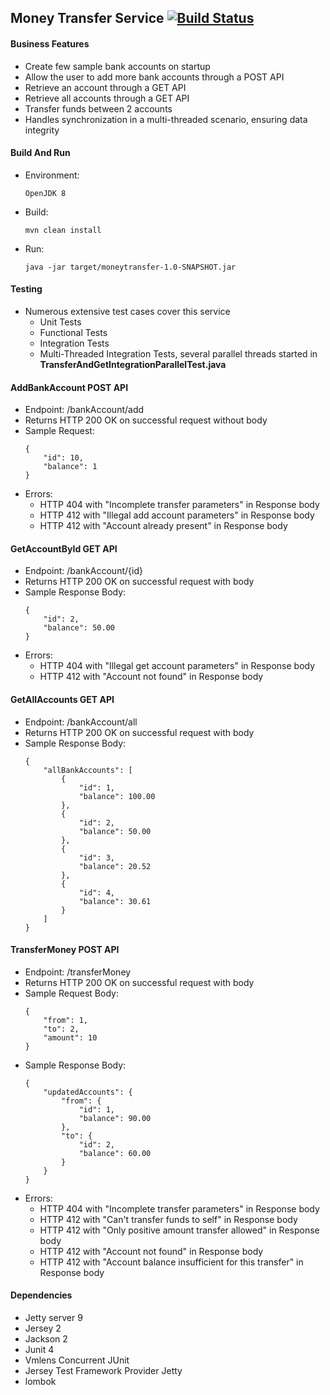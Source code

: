 ## Money Transfer Service [![Build Status](https://travis-ci.com/rkrux/moneytransfer.svg?branch=master)](https://travis-ci.com/rkrux/moneytransfer)

#### Business Features
- Create few sample bank accounts on startup
- Allow the user to add more bank accounts through a POST API
- Retrieve an account through a GET API
- Retrieve all accounts through a GET API
- Transfer funds between 2 accounts
- Handles synchronization in a multi-threaded scenario, ensuring data integrity

#### Build And Run
- Environment: 
    ~~~~
    OpenJDK 8
    ~~~~
- Build: 
    ~~~~
    mvn clean install
    ~~~~
- Run:
    ~~~~
    java -jar target/moneytransfer-1.0-SNAPSHOT.jar
    ~~~~

#### Testing
- Numerous extensive test cases cover this service
    - Unit Tests
    - Functional Tests
    - Integration Tests
    - Multi-Threaded Integration Tests, several parallel threads started in **TransferAndGetIntegrationParallelTest.java**

#### AddBankAccount POST API
- Endpoint: /bankAccount/add
- Returns HTTP 200 OK on successful request without body
- Sample Request:
    ~~~~
    {
        "id": 10,
        "balance": 1
    }
    ~~~~
- Errors:
    - HTTP 404 with "Incomplete transfer parameters" in Response body
    - HTTP 412 with "Illegal add account parameters" in Response body
    - HTTP 412 with "Account already present" in Response body

#### GetAccountById GET API
- Endpoint: /bankAccount/{id}
- Returns HTTP 200 OK on successful request with body
- Sample Response Body:
    ~~~~
    {
        "id": 2,
        "balance": 50.00
    }
    ~~~~
- Errors:
    - HTTP 404 with "Illegal get account parameters" in Response body
    - HTTP 412 with "Account not found" in Response body
 
#### GetAllAccounts GET API
- Endpoint: /bankAccount/all
- Returns HTTP 200 OK on successful request with body
- Sample Response Body:
    ~~~~
    {
        "allBankAccounts": [
            {
                "id": 1,
                "balance": 100.00
            },
            {
                "id": 2,
                "balance": 50.00
            },
            {
                "id": 3,
                "balance": 20.52
            },
            {
                "id": 4,
                "balance": 30.61
            }
        ]
    }
    ~~~~

#### TransferMoney POST API
- Endpoint: /transferMoney
- Returns HTTP 200 OK on successful request with body
- Sample Request Body:
    ~~~~
    {
        "from": 1,
        "to": 2,
        "amount": 10
    }
    ~~~~
- Sample Response Body: 
    ~~~~
    {
        "updatedAccounts": {
            "from": {
                "id": 1,
                "balance": 90.00
            },
            "to": {
                "id": 2,
                "balance": 60.00
            }
        }
    }
     ~~~~
- Errors:
    - HTTP 404 with "Incomplete transfer parameters" in Response body
    - HTTP 412 with "Can't transfer funds to self" in Response body
    - HTTP 412 with "Only positive amount transfer allowed" in Response body
    - HTTP 412 with "Account not found" in Response body
    - HTTP 412 with "Account balance insufficient for this transfer" in Response body
    
#### Dependencies
   - Jetty server 9
   - Jersey 2
   - Jackson 2
   - Junit 4
   - Vmlens Concurrent JUnit
   - Jersey Test Framework Provider Jetty
   - lombok
  
